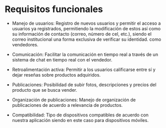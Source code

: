 # Requisitos funcionales

-   Manejo de usuarios: Registro de nuevos usuarios y permitir el acceso a usuarios ya registrados, permitiendo la modificación de estos así como su información de contacto (correo, número de cel, etc.), siendo el correo institucional una forma exclusiva de verificar su identidad. como vendedores.
  
-   Comunicación: Facilitar la comunicación en tiempo real a través de un sistema de chat en tiempo real con el vendedor.	
    
-   Retroalimentación activa: Permitir a los usuarios calificarse entre sí y dejar reseñas sobre productos adquiridos.
    
-   Publicaciones: Posibilidad de subir fotos, descripciones y precios del producto que se busca vender.
    
-   Organización de publicaciones: Manejo de organización de publicaciones de acuerdo a relevancia de productos.
  
- Compatibilidad: Tipo de dispositivos compatibles de acuerdo con nuestra aplicación siendo en este caso para dispositivos móviles.  
    
